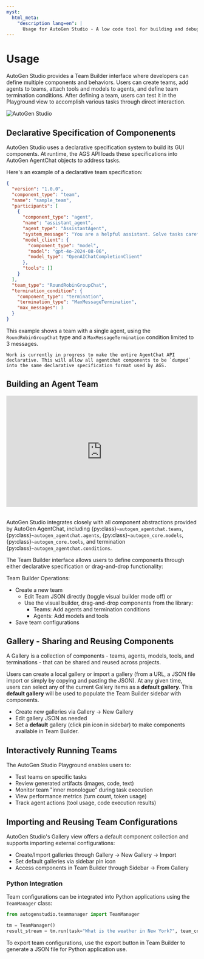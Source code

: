 ```yaml
---
myst:
  html_meta:
    "description lang=en": |
      Usage for AutoGen Studio - A low code tool for building and debugging multi-agent systems
---
```


# Usage

AutoGen Studio provides a Team Builder interface where developers can define multiple components and behaviors. Users can create teams, add agents to teams, attach tools and models to agents, and define team termination conditions.
After defining a team, users can test it in the Playground view to accomplish various tasks through direct interaction.

![AutoGen Studio](https://media.githubusercontent.com/media/microsoft/autogen/refs/heads/main/python/packages/autogen-studio/docs/ags_screen.png)

## Declarative Specification of Componenents

AutoGen Studio uses a declarative specification system to build its GUI components. At runtime, the AGS API loads these specifications into AutoGen AgentChat objects to address tasks.

Here's an example of a declarative team specification:

```json
{
  "version": "1.0.0",
  "component_type": "team",
  "name": "sample_team",
  "participants": [
    {
      "component_type": "agent",
      "name": "assistant_agent",
      "agent_type": "AssistantAgent",
      "system_message": "You are a helpful assistant. Solve tasks carefully. When done respond with TERMINATE",
      "model_client": {
        "component_type": "model",
        "model": "gpt-4o-2024-08-06",
        "model_type": "OpenAIChatCompletionClient"
      },
      "tools": []
    }
  ],
  "team_type": "RoundRobinGroupChat",
  "termination_condition": {
    "component_type": "termination",
    "termination_type": "MaxMessageTermination",
    "max_messages": 3
  }
}
```

This example shows a team with a single agent, using the `RoundRobinGroupChat` type and a `MaxMessageTermination` condition limited to 3 messages.

```{note}
Work is currently in progress to make the entire AgentChat API declarative. This will allow all agentchat components to be `dumped` into the same declarative specification format used by AGS.
```

## Building an Agent Team

<div style="padding:58.13% 0 0 0;position:relative; border-radius:5px; border-bottom:10px"><iframe src="https://player.vimeo.com/video/1043133833?badge=0&amp;autopause=0&amp;player_id=0&amp;app_id=58479" frameborder="0" allow="autoplay; fullscreen; picture-in-picture; clipboard-write; encrypted-media" style="position:absolute;top:0;left:0;width:100%;height:100%;" title="AutoGen Studio v0.4x - Drag and Drop Interface"></iframe></div><script src="https://player.vimeo.com/api/player.js"></script>

<br/>

AutoGen Studio integrates closely with all component abstractions provided by AutoGen AgentChat, including {py:class}`~autogen_agentchat.teams`, {py:class}`~autogen_agentchat.agents`, {py:class}`~autogen_core.models`, {py:class}`~autogen_core.tools`, and termination {py:class}`~autogen_agentchat.conditions`.

The Team Builder interface allows users to define components through either declarative specification or drag-and-drop functionality:

Team Builder Operations:

- Create a new team
  - Edit Team JSON directly (toggle visual builder mode off) or
  - Use the visual builder, drag-and-drop components from the library:
    - Teams: Add agents and termination conditions
    - Agents: Add models and tools
- Save team configurations

## Gallery - Sharing and Reusing Components

A Gallery is a collection of components - teams, agents, models, tools, and terminations - that can be shared and reused across projects.

Users can create a local gallery or import a gallery (from a URL, a JSON file import or simply by copying and pasting the JSON). At any given time, users can select any of the current Gallery items as a **default gallery**. This **default gallery** will be used to populate the Team Builder sidebar with components.

- Create new galleries via Gallery -> New Gallery
- Edit gallery JSON as needed
- Set a **default** gallery (click pin icon in sidebar) to make components available in Team Builder.

## Interactively Running Teams

The AutoGen Studio Playground enables users to:

- Test teams on specific tasks
- Review generated artifacts (images, code, text)
- Monitor team "inner monologue" during task execution
- View performance metrics (turn count, token usage)
- Track agent actions (tool usage, code execution results)

## Importing and Reusing Team Configurations

AutoGen Studio's Gallery view offers a default component collection and supports importing external configurations:

- Create/Import galleries through Gallery -> New Gallery -> Import
- Set default galleries via sidebar pin icon
- Access components in Team Builder through Sidebar -> From Gallery

### Python Integration

Team configurations can be integrated into Python applications using the `TeamManager` class:

```python
from autogenstudio.teammanager import TeamManager

tm = TeamManager()
result_stream = tm.run(task="What is the weather in New York?", team_config="team.json") # or wm.run_stream(..)
```

To export team configurations, use the export button in Team Builder to generate a JSON file for Python application use.
